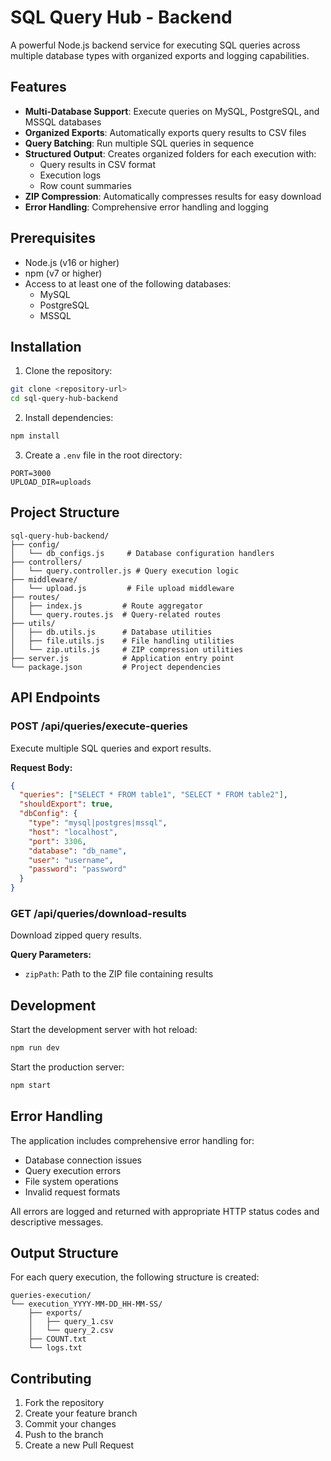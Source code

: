 # SQL Query Hub - Backend

A powerful Node.js backend service for executing SQL queries across multiple database types with organized exports and logging capabilities.

## Features

- **Multi-Database Support**: Execute queries on MySQL, PostgreSQL, and MSSQL databases
- **Organized Exports**: Automatically exports query results to CSV files
- **Query Batching**: Run multiple SQL queries in sequence
- **Structured Output**: Creates organized folders for each execution with:
  - Query results in CSV format
  - Execution logs
  - Row count summaries
- **ZIP Compression**: Automatically compresses results for easy download
- **Error Handling**: Comprehensive error handling and logging

## Prerequisites

- Node.js (v16 or higher)
- npm (v7 or higher)
- Access to at least one of the following databases:
  - MySQL
  - PostgreSQL
  - MSSQL

## Installation

1. Clone the repository:
```bash
git clone <repository-url>
cd sql-query-hub-backend
```

2. Install dependencies:
```bash
npm install
```

3. Create a `.env` file in the root directory:
```env
PORT=3000
UPLOAD_DIR=uploads
```

## Project Structure

```
sql-query-hub-backend/
├── config/
│   └── db_configs.js     # Database configuration handlers
├── controllers/
│   └── query.controller.js # Query execution logic
├── middleware/
│   └── upload.js         # File upload middleware
├── routes/
│   ├── index.js         # Route aggregator
│   └── query.routes.js  # Query-related routes
├── utils/
│   ├── db.utils.js      # Database utilities
│   ├── file.utils.js    # File handling utilities
│   └── zip.utils.js     # ZIP compression utilities
├── server.js            # Application entry point
└── package.json         # Project dependencies
```

## API Endpoints

### POST /api/queries/execute-queries
Execute multiple SQL queries and export results.

**Request Body:**
```json
{
  "queries": ["SELECT * FROM table1", "SELECT * FROM table2"],
  "shouldExport": true,
  "dbConfig": {
    "type": "mysql|postgres|mssql",
    "host": "localhost",
    "port": 3306,
    "database": "db_name",
    "user": "username",
    "password": "password"
  }
}
```

### GET /api/queries/download-results
Download zipped query results.

**Query Parameters:**
- `zipPath`: Path to the ZIP file containing results

## Development

Start the development server with hot reload:
```bash
npm run dev
```

Start the production server:
```bash
npm start
```

## Error Handling

The application includes comprehensive error handling for:
- Database connection issues
- Query execution errors
- File system operations
- Invalid request formats

All errors are logged and returned with appropriate HTTP status codes and descriptive messages.

## Output Structure

For each query execution, the following structure is created:
```
queries-execution/
└── execution_YYYY-MM-DD_HH-MM-SS/
    ├── exports/
    │   ├── query_1.csv
    │   └── query_2.csv
    ├── COUNT.txt
    └── logs.txt
```

## Contributing

1. Fork the repository
2. Create your feature branch
3. Commit your changes
4. Push to the branch
5. Create a new Pull Request
